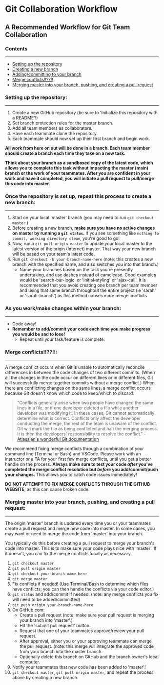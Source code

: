 # Git Collaboration Workflow

## A Recommended Workflow for Git Team Collaboration

### Contents
- - -
* [Setting up the repository](#setting-up-the-repository)
* [Creating a new branch](#once-the-repository-is-set-up,-repeat-this-process-to-create-a-new-branch)
* [Adding/committing to your branch](#as-you-work\/make-changes-within-your-branch)
* [Merge conflicts!!??!!](#merge-conflicts!!??!!)
* [Merging master into your branch, pushing, and creating a pull request](#merging-master-into-your-branch,-pushing,-and-creating-a-pull-request)




### Setting up the repository:
- - -
1. Create a new GitHub repository (be sure to 'Initialize this repository with a README'!)
2. Set branch protection rules for the master branch.
3. Add all team members as collaborators.
4. Have each teammate clone the repository.
5. Each teammate should now set up their first branch and begin work. 

  **All work from here on out will be done in a branch. Each team member should create a branch each time they take on a new task.**

  **Think about your branch as a sandboxed copy of the latest code, which allows you to complete this task without impacting the master (main) branch or the work of your teammates. After you are confident in your work and have it completed, you will initiate a pull request to pull/merge this code into master.**


### Once the repository is set up, repeat this process to create a new branch:
- - -
1. Start on your local 'master' branch (you may need to run `git checkout master`.)
2. Before creating a new branch, **make sure you have no active changes on master by running a `git status`.** If you see something like `nothing to commit, working directory clean`, you're good to go!
3. Now, run a `git pull origin master` to update your local master to the latest version of the origin (Internet) master. That way your new branch will be based on your team's latest code.
4. Run `git checkout -b your-branch-name-here` (note: this creates a new branch with the specified name, and also switches you into that branch.) 
    - Name your branches based on the task you're presently undertaking, and use dashes instead of camelcase. Good examples would be 'search-bar-logic' or 'initial-styling' or 'ajax-call'. It is recommended that you avoid creating one branch per team member and using that same branch throughout the entire project (ie 'sarah' or 'sarah-branch') as this method causes more merge conflicts.     



### As you work/make changes within your branch:
- - -
- Code away!
- **Remember to add/commit your code each time you make progress you would be sad to lose!**
    - Repeat until your task/feature is complete. 

    
### Merge conflicts!!??!!:
- - -
A merge conflict occurs when Git is unable to automatically reconcile differences in between the code changes of two different commits. (When all the changes in the code occur on different lines or in different files, Git will successfully merge together commits without a merge conflict.) When there are conflicting changes on the same lines, a merge conflict occurs because Git doesn’t know which code to keep/which to discard.

> "Conflicts generally arise when two people have changed the same lines in a file, or if one developer deleted a file while another developer was modifying it. In these cases, Git cannot automatically determine what is correct. Conflicts only affect the developer conducting the merge, the rest of the team is unaware of the conflict. Git will mark the file as being conflicted and halt the merging process. It is then the developers' responsibility to resolve the conflict." - [Atlassian's wonderful Git documentation](https://www.atlassian.com/git/tutorials/using-branches/merge-conflicts)

We recommend fixing merge conflicts through a combination of your command line (Terminal or Bash) and VSCode. Please work with an instructor or a TA for your first few merge conflicts, until you get a better handle on the process. **Always make sure to test your code *after* you've completed the merge conflict resolution but *before* you add/commit/push your changes.** This allows you to catch code issues immediately!

**DO NOT ATTEMPT TO FIX MERGE CONFLICTS THROUGH THE GITHUB WEBSITE**, as this can cause broken code.


### Merging master into your branch, pushing, and creating a pull request:
- - -
The origin 'master' branch is updated every time you or your teammates create a pull request and merge new code into master. In some cases, you may want or need to merge the code from 'master' into your branch. 

You typically do this before creating a pull request to merge your branch's code into master. This is to make sure your code plays nice with 'master'. If it doesn't, you can fix the merge conflicts locally as necessary.
1. `git checkout master`
2. `git pull origin master`
3. `git checkout your-branch-name-here`
4. `git merge master`
5. Fix conflicts if needed! (Use Terminal/Bash to determine which files have conflicts; you can then handle the conflicts via your code editor.)
6. `git status` and add/commit if needed. (note: any merge conflicts you fix will need to be added/committed)
7. `git push origin your-branch-name-here`
8. On GitHub.com:
    - Create a pull request (note: make sure your pull request is merging your branch into 'master'.)
    - Hit the 'submit pull request' button.
    - Request that one of your teammates approve/review your pull request.
    - After approval, either you or your approving teammate can merge the pull request. (note: this merge will integrate the approved code from your branch into the master branch.
    - Optionally delete this branch on GitHub and the branch owner's local computer.
9. Notify your teammates that new code has been added to 'master'!
10. `git checkout master`, `git pull origin master`, and repeat the process above by creating a new branch.
